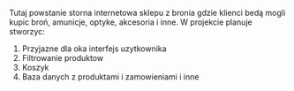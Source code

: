 Tutaj powstanie storna internetowa sklepu z bronia gdzie klienci bedą mogli kupic broń, amunicje, optyke, akcesoria i inne.
W projekcie planuje stworzyc:
1. Przyjazne dla oka interfejs uzytkownika
2. Filtrowanie produktow
3. Koszyk
4. Baza danych z produktami i zamowieniami i inne
  
